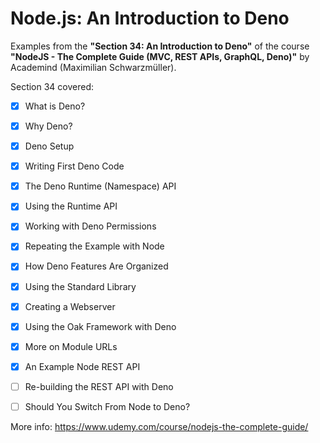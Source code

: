 # Node.js: An Introduction to Deno

Examples from the **"Section 34: An Introduction to Deno"** of the course **"NodeJS - The Complete Guide (MVC, REST APIs, GraphQL, Deno)"** by Academind (Maximilian Schwarzmüller).

Section 34 covered:

- [x] What is Deno?
- [x] Why Deno?
- [x] Deno Setup
- [x] Writing First Deno Code
- [x] The Deno Runtime (Namespace) API
- [x] Using the Runtime API
- [x] Working with Deno Permissions
- [x] Repeating the Example with Node
- [x] How Deno Features Are Organized
- [x] Using the Standard Library
- [x] Creating a Webserver
- [x] Using the Oak Framework with Deno
- [x] More on Module URLs
- [x] An Example Node REST API
- [ ] Re-building the REST API with Deno
- [ ] Should You Switch From Node to Deno?



More info: https://www.udemy.com/course/nodejs-the-complete-guide/